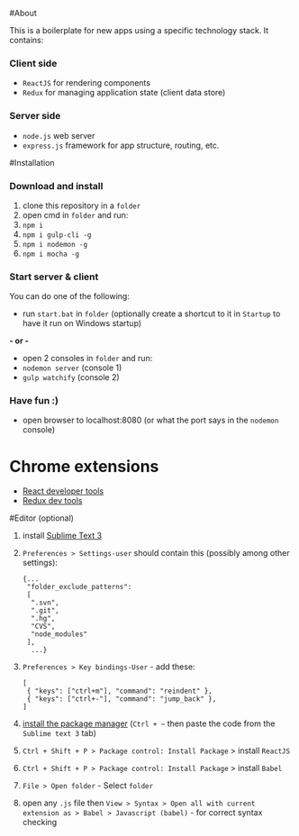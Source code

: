 #About

This is a boilerplate for new apps using a specific technology stack. It contains:

### Client side
- `ReactJS` for rendering components
- `Redux` for managing application state (client data store)

### Server side
- `node.js` web server
- `express.js` framework for app structure, routing, etc.

#Installation

### Download and install
1. clone this repository in a `folder`
1. open cmd in `folder` and run:
1. `npm i`
1. `npm i gulp-cli -g`
1. `npm i nodemon -g`
1. `npm i mocha -g`
 
### Start server & client
You can do one of the following:
- run `start.bat` in `folder` (optionally create a shortcut to it in `Startup` to have it run on Windows startup)

**- or -**
- open 2 consoles in `folder` and run:
- `nodemon server` (console 1)
- `gulp watchify` (console 2)
 
### Have fun :)
- open browser to localhost:8080 (or what the port says in the `nodemon` console)

# Chrome extensions

- [React developer tools](https://chrome.google.com/webstore/detail/react-developer-tools/fmkadmapgofadopljbjfkapdkoienihi?hl=en)
- [Redux dev tools](https://chrome.google.com/webstore/detail/redux-devtools/lmhkpmbekcpmknklioeibfkpmmfibljd?hl=en)

#Editor (optional)
1. install [Sublime Text 3](https://download.sublimetext.com/Sublime%20Text%20Build%203103%20x64%20Setup.exe)
1. `Preferences > Settings-user` should contain this (possibly among other settings):

    ```
    {...
     "folder_exclude_patterns":
     [
      ".svn",
      ".git",
      ".hg",
      "CVS",
      "node_modules"
     ],
      ...}
    ```
1. `Preferences > Key bindings-User` - add these:

    ```
    [
     { "keys": ["ctrl+m"], "command": "reindent" },
     { "keys": ["ctrl+-"], "command": "jump_back" },
    ]
    ```
1. [install the package manager](https://packagecontrol.io/installation) (`Ctrl + ~` then paste the code from the `Sublime text 3` tab)
1. `Ctrl + Shift + P > Package control: Install Package` > install `ReactJS`
1. `Ctrl + Shift + P > Package control: Install Package` > install `Babel`
1. `File > Open folder` - Select `folder`
1. open any `.js` file then `View > Syntax > Open all with current extension as > Babel > Javascript (babel)` - for correct syntax checking
